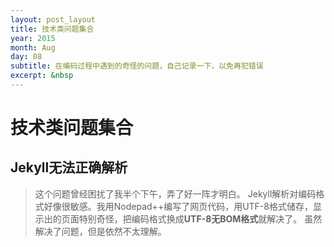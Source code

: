```yaml
---
layout: post_layout
title: 技术类问题集合
year: 2015
month: Aug
day: 08
subtitle: 在编码过程中遇到的奇怪的问题，自己记录一下，以免再犯错误
excerpt: &nbsp
---
```


**技术类问题集合**
=====

Jekyll无法正确解析
----------

> 这个问题曾经困扰了我半个下午，弄了好一阵才明白。
> Jekyll解析对编码格式好像很敏感。我用Nodepad++编写了网页代码，用UTF-8格式储存，显示出的页面特别奇怪，把编码格式换成**UTF-8无BOM格式**就解决了。
> 虽然解决了问题，但是依然不太理解。